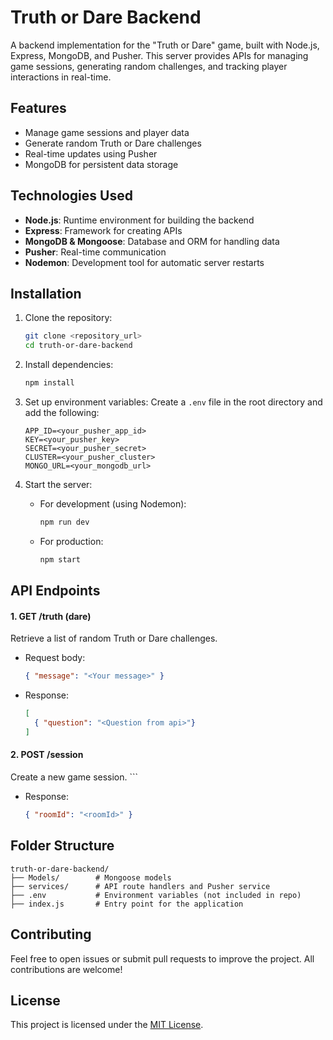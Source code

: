 # Truth or Dare Backend

A backend implementation for the "Truth or Dare" game, built with Node.js, Express, MongoDB, and Pusher. This server provides APIs for managing game sessions, generating random challenges, and tracking player interactions in real-time.

## Features
- Manage game sessions and player data
- Generate random Truth or Dare challenges
- Real-time updates using Pusher
- MongoDB for persistent data storage

## Technologies Used
- **Node.js**: Runtime environment for building the backend
- **Express**: Framework for creating APIs
- **MongoDB & Mongoose**: Database and ORM for handling data
- **Pusher**: Real-time communication
- **Nodemon**: Development tool for automatic server restarts

## Installation
1. Clone the repository:
   ```bash
   git clone <repository_url>
   cd truth-or-dare-backend
   ```

2. Install dependencies:
   ```bash
   npm install
   ```

3. Set up environment variables:
   Create a `.env` file in the root directory and add the following:
   ```env
   APP_ID=<your_pusher_app_id>
   KEY=<your_pusher_key>
   SECRET=<your_pusher_secret>
   CLUSTER=<your_pusher_cluster>
   MONGO_URL=<your_mongodb_url>
   ```

4. Start the server:
   - For development (using Nodemon):
     ```bash
     npm run dev
     ```
   - For production:
     ```bash
     npm start
     ```

## API Endpoints

#### 1. **GET /truth (dare)**
   Retrieve a list of random Truth or Dare challenges.
   - Request body:
     ```json
     { "message": "<Your message>" }
   - Response:
     ```json
     [
       { "question": "<Question from api>"}
     ]
     ```

#### 2. **POST /session**
   Create a new game session.
     ```
   - Response:
     ```json
     { "roomId": "<roomId>" }
     ```

## Folder Structure
```
truth-or-dare-backend/
├── Models/        # Mongoose models
├── services/      # API route handlers and Pusher service
├── .env           # Environment variables (not included in repo)
├── index.js       # Entry point for the application
```

## Contributing
Feel free to open issues or submit pull requests to improve the project. All contributions are welcome!

## License
This project is licensed under the [MIT License](LICENSE).
